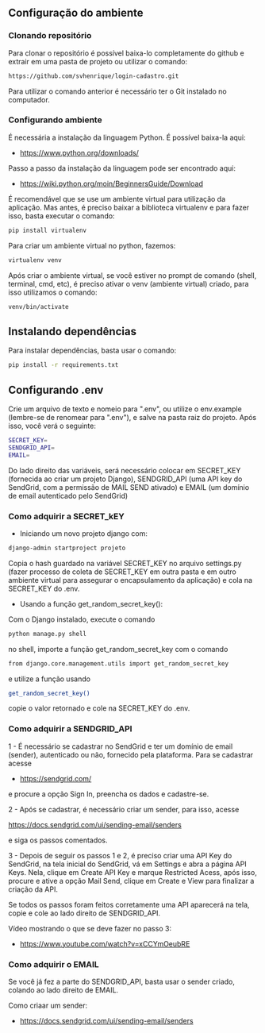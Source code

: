 ## Configuração do ambiente 

### Clonando repositório

Para clonar o repositório é possível baixa-lo completamente do github e extrair em uma pasta de projeto ou utilizar o comando:

```bash
https://github.com/svhenrique/login-cadastro.git
```

Para utilizar o comando anterior é necessário ter o Git instalado no computador.

### Configurando ambiente 

É necessária a instalação da linguagem Python. É possível baixa-la aqui:

- https://www.python.org/downloads/

Passo a passo da instalação da linguagem pode ser encontrado aqui:

- https://wiki.python.org/moin/BeginnersGuide/Download

É recomendável que se use um ambiente virtual para utilização da aplicação. Mas antes, é preciso baixar a biblioteca virtualenv e para fazer isso, basta executar o comando:


```bash
pip install virtualenv
```

Para criar um ambiente virtual no python, fazemos:

```bash
virtualenv venv
```

Após criar o ambiente virtual, se você estiver no prompt de comando (shell, terminal, cmd, etc), é preciso ativar o venv (ambiente virtual) criado, para isso utilizamos o comando:

```bash
venv/bin/activate
```

## Instalando dependências

Para instalar dependências, basta usar o comando:

```bash
pip install -r requirements.txt
```
## Configurando .env

Crie um arquivo de texto e nomeio para ".env", ou utilize o env.example (lembre-se de renomear para ".env"), e salve na pasta raiz do projeto. Após isso, você verá o seguinte:

```bash
SECRET_KEY=
SENDGRID_API=
EMAIL=
```

Do lado direito das variáveis, será necessário colocar em SECRET_KEY (fornecida ao criar um projeto Django), SENDGRID_API (uma API key do SendGrid, com a permissão de MAIL SEND ativado) e EMAIL (um domínio de email autenticado pelo SendGrid)

### Como adquirir a SECRET_kEY

- Iniciando um novo projeto django com:

```bash
django-admin startproject projeto 
```

Copia o hash guardado na variável SECRET_KEY no arquivo settings.py (fazer processo de coleta de SECRET_KEY em outra pasta e em outro ambiente virtual para assegurar o encapsulamento da aplicação) e cola na SECRET_KEY do .env.

- Usando a função get_random_secret_key():

Com o Django instalado, execute o comando

```bash
python manage.py shell
```

no shell, importe a função get_random_secret_key com o comando

```bash
from django.core.management.utils import get_random_secret_key
```

e utilize a função usando

```bash
get_random_secret_key()
```

copie o valor retornado e cole na SECRET_KEY do .env.

### Como adquirir a SENDGRID_API

1 - É necessário se cadastrar no SendGrid e ter um domínio de email (sender), autenticado ou não, fornecido pela plataforma. Para se cadastrar acesse 

- https://sendgrid.com/

e procure a opção Sign In, preencha os dados e cadastre-se.

2 - Após se cadastrar, é necessário criar um sender, para isso, acesse

https://docs.sendgrid.com/ui/sending-email/senders

e siga os passos comentados.

3 - Depois de seguir os passos 1 e 2, é preciso criar uma API Key do SendGrid, na tela inicial do SendGrid, vá em Settings e abra a página API Keys. Nela, clique em Create API Key e marque Restricted Acess, após isso, procure e ative a opção Mail Send, clique em Create e View para finalizar a criação da API.

Se todos os passos foram feitos corretamente uma API aparecerá na tela, copie e cole ao lado direito de SENDGRID_API. 

Vídeo mostrando o que se deve fazer no passo 3:
- https://www.youtube.com/watch?v=xCCYmOeubRE

### Como adquirir o EMAIL

Se você já fez a parte do SENDGRID_API, basta usar o sender criado, colando ao lado direito de EMAIL. 

Como criaar um sender:
- https://docs.sendgrid.com/ui/sending-email/senders





